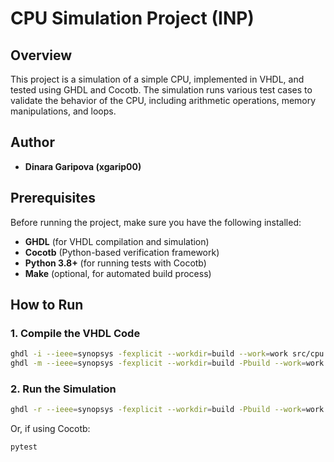 # CPU Simulation Project (INP)

## Overview

This project is a simulation of a simple CPU, implemented in VHDL, and tested using GHDL and Cocotb. The simulation runs various test cases to validate the behavior of the CPU, including arithmetic operations, memory manipulations, and loops.

## Author

- **Dinara Garipova (xgarip00)**

## Prerequisites

Before running the project, make sure you have the following installed:

- **GHDL** (for VHDL compilation and simulation)
- **Cocotb** (Python-based verification framework)
- **Python 3.8+** (for running tests with Cocotb)
- **Make** (optional, for automated build process)

## How to Run

### 1. Compile the VHDL Code

```bash
ghdl -i --ieee=synopsys -fexplicit --workdir=build --work=work src/cpu.vhd
ghdl -m --ieee=synopsys -fexplicit --workdir=build -Pbuild --work=work cpu
```

### 2. Run the Simulation
```bash
ghdl -r --ieee=synopsys -fexplicit --workdir=build -Pbuild --work=work cpu
```
Or, if using Cocotb:
```bash
pytest
```
